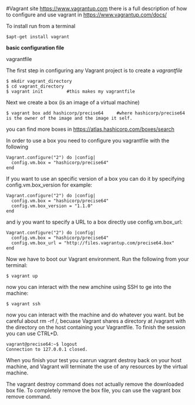 #Vagrant site
https://www.vagrantup.com
there is a full description of how to configure and use vagrant in https://www.vagrantup.com/docs/

To install run from a terminal

```$apt-get install vagrant```
       

**basic configuration file**

vagrantfile

The first step in configuring any Vagrant project is to create a *vagrantfile*

    $ mkdir vagrant_directory
    $ cd vagrant_directory
    $ vagrant init         #this makes my vagrantfile

Next we create a box (is an image of a virtual machine)

    $ vagrant box add hashicorp/precise64     #where hashicorp/precise64 is the owner of the image and the image it self.
    
you can find more boxes in https://atlas.hashicorp.com/boxes/search

In order to use a box you need to configure you vagrantfile with the following

    Vagrant.configure("2") do |config|
      config.vm.box = "hashicorp/precise64"
    end

If you want to use an specific version of a box you can do it  by specifying config.vm.box_version for example:

```
Vagrant.configure("2") do |config|
  config.vm.box = "hashicorp/precise64"
  config.vm.box_version = "1.1.0"
end
```
and iy you want to specify a URL to a box directly use config.vm.box_url:
```
Vagrant.configure("2") do |config|
  config.vm.box = "hashicorp/precise64"
  config.vm.box_url = "http://files.vagrantup.com/precise64.box"
end
```
Now we have to boot our Vagrant environment. Run the following from your terminal:

    $ vagrant up

now you can interact with the new amchine using SSH to ge into the machine:

    $ vagrant ssh

now you can interact with the machine and do whatever you want. but be careful about rm -rf /, becuase Vagrant shares a directory at /vagrant with the directory on the host containing your Vagrantfile.
To finish the session you can use CTRL+D.

    vagrant@precise64:~$ logout
    Connection to 127.0.0.1 closed.

When you finish your test you canrun vagrant destroy back on your host machine, and Vagrant will terminate the use of any resources by the virtual machine.

The vagrant destroy command does not actually remove the downloaded box file. To completely remove the box file, you can use the vagrant box remove command.


